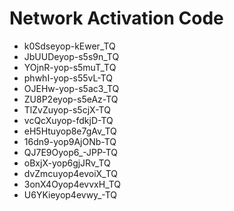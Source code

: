 # Network Activation Code
* k0Sdseyop-kEwer_TQ
* JbUUDeyop-s5s9n_TQ
* YOjnR-yop-s5muT_TQ
* phwhI-yop-s55vL-TQ
* OJEHw-yop-s5ac3_TQ
* ZU8P2eyop-s5eAz-TQ
* TlZvZuyop-s5cjX-TQ
* vcQcXuyop-fdkjD-TQ
* eH5Htuyop8e7gAv_TQ
* 16dn9-yop9AjONb-TQ
* QJ7E9Oyop6_-JPP-TQ
* oBxjX-yop6gjJRv_TQ
* dvZmcuyop4evoiX_TQ
* 3onX4Oyop4evvxH_TQ
* U6YKieyop4evwy_-TQ